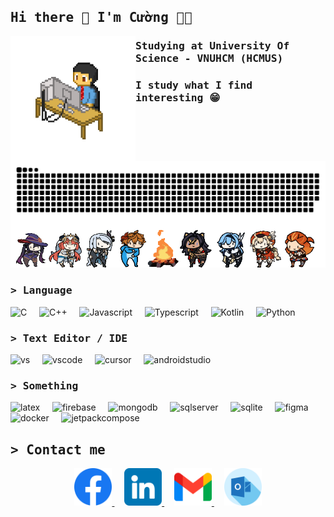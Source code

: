 ## <samp>Hi there 👋 I'm Cường 👨‍💻 </samp>
<img align="left" width="200" height="200" src="./img/pixel-art-12601_256.gif">

### <samp> Studying at University Of Science - VNUHCM (HCMUS) </samp>
### <samp> I study what I find interesting 😁</samp>

<img align="center" width="600" src="./img/grid-snake.svg">

<div align="center">
  <img width="700" src="./img/NOW_WITH_MONA.gif">
</div>

### <samp>&gt; Language</samp>

<p align="left">
  <img src="https://img.shields.io/badge/C-00599C?style=for-the-badge&logo=c&logoColor=white" alt="C" height="30" />
  &nbsp; &nbsp;
  <img src="https://img.shields.io/badge/C%2B%2B-00599C?style=for-the-badge&logo=c%2B%2B&logoColor=white" alt="C++" height="30" />
  &nbsp; &nbsp;
  <img src="https://img.shields.io/badge/JavaScript-ffcb3d?style=for-the-badge&logo=javascript&logoColor=white" alt="Javascript" height="30" />
  &nbsp; &nbsp;
  <img src="https://img.shields.io/badge/TypeScript-007ACC?style=for-the-badge&logo=typescript&logoColor=white" alt="Typescript" height="30" />
  &nbsp; &nbsp;
  <img src="https://img.shields.io/badge/Kotlin-B125EA?style=for-the-badge&logo=kotlin&logoColor=white" alt="Kotlin" height="30" />
  &nbsp; &nbsp;
  <img src="https://img.shields.io/badge/Python-0584e6?style=for-the-badge&logo=python&logoColor=white" alt="Python" height="30" />
  &nbsp; &nbsp;
</p>

### <samp>&gt; Text Editor / IDE</samp>
<p align="left">
  <img src="https://img.shields.io/badge/Visual_Studio-5C2D91?style=for-the-badge&logo=visual%20studio&logoColor=white" alt="vs" height="30" />
  &nbsp; &nbsp;
  <img src="https://img.shields.io/badge/Visual_Studio_Code-0078D4?style=for-the-badge&logo=visual%20studio%20code&logoColor=white" alt="vscode" height="30" />
  &nbsp; &nbsp;
  <img src="https://img.shields.io/badge/Cursor-3b3e40?style=for-the-badge&logo=cursor&logoColor=black" alt="cursor" height="30" />
  &nbsp; &nbsp;
  <img src="https://img.shields.io/badge/Android_Studio-3DDC84?style=for-the-badge&logo=android-studio&logoColor=white" alt="androidstudio" height="30" />
  &nbsp; &nbsp;
</p>

### <samp>&gt; Something</samp>
<p align="left">
  <img src="https://img.shields.io/badge/LaTeX-47A141?style=for-the-badge&logo=LaTeX&logoColor=white" alt="latex" height="30" />
  &nbsp; &nbsp;
  <img src="https://img.shields.io/badge/firebase-ffca28?style=for-the-badge&logo=firebase&logoColor=black" alt="firebase" height="30" />
  &nbsp; &nbsp;
  <img src="https://img.shields.io/badge/MongoDB-4EA94B?style=for-the-badge&logo=mongodb&logoColor=white" alt="mongodb" height="30" />
  &nbsp; &nbsp;
   <img src="https://img.shields.io/badge/Microsoft%20SQL%20Server-CC2927?style=for-the-badge&logo=microsoft%20sql%20server&logoColor=white" alt="sqlserver" height="30" />
  &nbsp; &nbsp;
  <img src="https://img.shields.io/badge/Sqlite-003B57?style=for-the-badge&logo=sqlite&logoColor=white" alt="sqlite" height="30" />
  &nbsp; &nbsp;
  <img src="https://img.shields.io/badge/Figma-F24E1E?style=for-the-badge&logo=figma&logoColor=white" alt="figma" height="30" />
  &nbsp; &nbsp;
  <img src="https://img.shields.io/badge/Docker-2CA5E0?style=for-the-badge&logo=docker&logoColor=white" alt="docker" height="30" />
  &nbsp; &nbsp;
  <img src="https://img.shields.io/badge/Jetpack%20Compose-4285F4?style=for-the-badge&logo=Jetpack%20Compose&logoColor=white" alt="jetpackcompose" height="30" />
  &nbsp; &nbsp;
</p>

## <samp>&gt; Contact me</samp>

<div align="center">
  <a href="https://facebook.com/cuoq.nc" target="blank">
      <img src="./img/icon/fb.png" alt="cuogne-facebook" width="60" height="60" />
  </a>
  &nbsp; &nbsp;
  <a href="https://www.linkedin.com/in/cuogne/" target="blank">
      <img src="./img/icon/linkedin.png" alt="cuogne-linkedin" width="60" height="60" />
  </a>
  &nbsp; &nbsp;
  <a href="mailto:cuog.nc116@gmail.com" target="top">
      <img src="./img/icon/gmail.png" alt="cuogne-gmail" width="60" height="60" />
  </a>
  &nbsp; &nbsp;
  <a href="mailto:23120223@student.hcmus.edu.vn" target="top">
      <img src="./img/icon/outlook.png" alt="cuogne-outlook" width="60" height="60" />
  </a>
</div>
